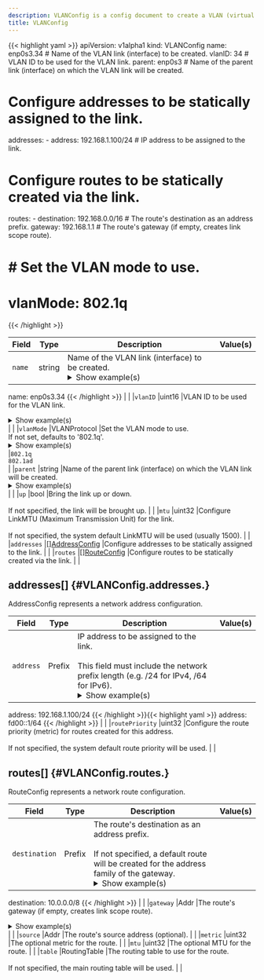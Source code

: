 ```yaml
---
description: VLANConfig is a config document to create a VLAN (virtual LAN) over a parent link.
title: VLANConfig
---
```


<!-- markdownlint-disable -->









{{< highlight yaml >}}
apiVersion: v1alpha1
kind: VLANConfig
name: enp0s3.34 # Name of the VLAN link (interface) to be created.
vlanID: 34 # VLAN ID to be used for the VLAN link.
parent: enp0s3 # Name of the parent link (interface) on which the VLAN link will be created.
# Configure addresses to be statically assigned to the link.
addresses:
    - address: 192.168.1.100/24 # IP address to be assigned to the link.
# Configure routes to be statically created via the link.
routes:
    - destination: 192.168.0.0/16 # The route's destination as an address prefix.
      gateway: 192.168.1.1 # The route's gateway (if empty, creates link scope route).

# # Set the VLAN mode to use.
# vlanMode: 802.1q
{{< /highlight >}}


| Field | Type | Description | Value(s) |
|-------|------|-------------|----------|
|`name` |string |Name of the VLAN link (interface) to be created. <details><summary>Show example(s)</summary>{{< highlight yaml >}}
name: enp0s3.34
{{< /highlight >}}</details> | |
|`vlanID` |uint16 |VLAN ID to be used for the VLAN link. <details><summary>Show example(s)</summary>{{< highlight yaml >}}
vlanID: 34
{{< /highlight >}}</details> | |
|`vlanMode` |VLANProtocol |Set the VLAN mode to use.<br>If not set, defaults to '802.1q'. <details><summary>Show example(s)</summary>{{< highlight yaml >}}
vlanMode: 802.1q
{{< /highlight >}}</details> |`802.1q`<br />`802.1ad`<br /> |
|`parent` |string |Name of the parent link (interface) on which the VLAN link will be created. <details><summary>Show example(s)</summary>{{< highlight yaml >}}
parent: enp0s3
{{< /highlight >}}</details> | |
|`up` |bool |Bring the link up or down.<br><br>If not specified, the link will be brought up.  | |
|`mtu` |uint32 |Configure LinkMTU (Maximum Transmission Unit) for the link.<br><br>If not specified, the system default LinkMTU will be used (usually 1500).  | |
|`addresses` |<a href="#VLANConfig.addresses.">[]AddressConfig</a> |Configure addresses to be statically assigned to the link.  | |
|`routes` |<a href="#VLANConfig.routes.">[]RouteConfig</a> |Configure routes to be statically created via the link.  | |




## addresses[] {#VLANConfig.addresses.}

AddressConfig represents a network address configuration.




| Field | Type | Description | Value(s) |
|-------|------|-------------|----------|
|`address` |Prefix |IP address to be assigned to the link.<br><br>This field must include the network prefix length (e.g. /24 for IPv4, /64 for IPv6). <details><summary>Show example(s)</summary>{{< highlight yaml >}}
address: 192.168.1.100/24
{{< /highlight >}}{{< highlight yaml >}}
address: fd00::1/64
{{< /highlight >}}</details> | |
|`routePriority` |uint32 |Configure the route priority (metric) for routes created for this address.<br><br>If not specified, the system default route priority will be used.  | |






## routes[] {#VLANConfig.routes.}

RouteConfig represents a network route configuration.




| Field | Type | Description | Value(s) |
|-------|------|-------------|----------|
|`destination` |Prefix |The route's destination as an address prefix.<br><br>If not specified, a default route will be created for the address family of the gateway. <details><summary>Show example(s)</summary>{{< highlight yaml >}}
destination: 10.0.0.0/8
{{< /highlight >}}</details> | |
|`gateway` |Addr |The route's gateway (if empty, creates link scope route). <details><summary>Show example(s)</summary>{{< highlight yaml >}}
gateway: 10.0.0.1
{{< /highlight >}}</details> | |
|`source` |Addr |The route's source address (optional).  | |
|`metric` |uint32 |The optional metric for the route.  | |
|`mtu` |uint32 |The optional MTU for the route.  | |
|`table` |RoutingTable |The routing table to use for the route.<br><br>If not specified, the main routing table will be used.  | |








